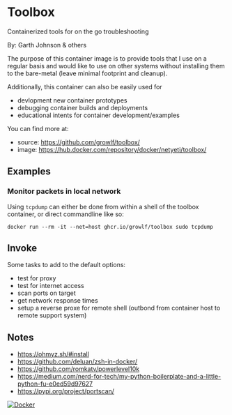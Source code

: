 # Toolbox

Containerized tools for on the go troubleshooting

By: Garth Johnson & others

The purpose of this container image is to provide tools that I use on a regular basis and would like to use on other systems without installing them to the bare-metal (leave minimal footprint and cleanup).

Additionally, this container can also be easily used for 

- devlopment new container prototypes
- debugging container builds and deployments
- educational intents for container development/examples

You can find more at:

- source: https://github.com/growlf/toolbox/
- image: https://hub.docker.com/repository/docker/netyeti/toolbox/

## Examples

### Monitor packets in local network

Using `tcpdump` can either be done from within a shell of the toolbox container, or direct commandline like so:

    docker run --rm -it --net=host ghcr.io/growlf/toolbox sudo tcpdump

## Invoke

Some tasks to add to the default options:

- test for proxy
- test for internet access
- scan ports on target
- get network response times
- setup a reverse proxe for remote shell (outbond from container host to remote support system)

## Notes

- https://ohmyz.sh/#install
- https://github.com/deluan/zsh-in-docker/
- https://github.com/romkatv/powerlevel10k
- https://medium.com/nerd-for-tech/my-python-boilerplate-and-a-little-python-fu-e0ed59d97627
- https://pypi.org/project/portscan/


[![Docker](https://github.com/growlf/toolbox/actions/workflows/docker-publish.yml/badge.svg)](https://github.com/growlf/toolbox/actions/workflows/docker-publish.yml)